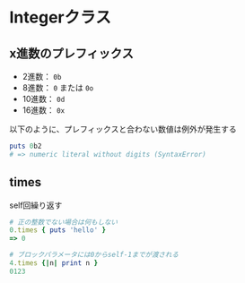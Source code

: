 # Integerクラス

## x進数のプレフィックス

- 2進数： `0b`
- 8進数： `0` または `0o`
- 10進数： `0d`
- 16進数： `0x`

以下のように、プレフィックスと合わない数値は例外が発生する

```ruby
puts 0b2
# => numeric literal without digits (SyntaxError)
```

## times

self回繰り返す

```ruby
# 正の整数でない場合は何もしない
0.times { puts 'hello' }
=> 0

# ブロックパラメータには0からself-1までが渡される
4.times {|n| print n }
0123
```
